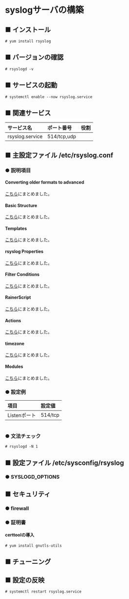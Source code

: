 # syslogサーバの構築
## ■ インストール
```
# yum install rsyslog
```
## ■ バージョンの確認
```
# rsyslogd -v
```
## ■ サービスの起動
```
# systemctl enable --now rsyslog.service
```
## ■ 関連サービス
|サービス名|ポート番号|役割|
|:---|:---|:---|
|rsyslog.service|514/tcp,udp||

## ■ 主設定ファイル /etc/rsyslog.conf
### ● 説明項目
#### Converting older formats to advanced
[こちら](https://github.com/thetaru/memorandum/tree/master/OS/Linux/CentOS8/syslog/syslog_server/ConvertingOlderFormatsToAdvanced)にまとめました。

#### Basic Structure
[こちら](https://github.com/thetaru/memorandum/tree/master/OS/Linux/CentOS8/syslog/syslog_server/BasicStructure)にまとめました。

#### Templates
[こちら](https://github.com/thetaru/memorandum/tree/master/OS/Linux/CentOS8/syslog/syslog_server/Templates)にまとめました。

#### rsyslog Properties
[こちら](https://github.com/thetaru/memorandum/tree/master/OS/Linux/CentOS8/syslog/syslog_server/RsyslogProperties)にまとめました。

#### Filter Conditions
[こちら](https://github.com/thetaru/memorandum/tree/master/OS/Linux/CentOS8/syslog/syslog_server/FilterConditions)にまとめました。

#### RainerScript
[こちら](https://github.com/thetaru/memorandum/tree/master/OS/Linux/CentOS8/syslog/syslog_server/RainerScript)にまとめました。

#### Actions
[こちら](https://github.com/thetaru/memorandum/tree/master/OS/Linux/CentOS8/syslog/syslog_server/Actions)にまとめました。

#### timezone
[こちら](https://github.com/thetaru/memorandum/tree/master/OS/Linux/CentOS8/syslog/syslog_server/Timezone)にまとめました。

#### Modules
[こちら](https://github.com/thetaru/memorandum/tree/master/OS/Linux/CentOS8/syslog/syslog_server/Modules)にまとめました。

### ● 設定例
|項目|設定値|
|:---|:---|
|Listenポート|514/tcp|

```
```
### ● 文法チェック
```
# rsyslogd -N 1
```
## ■ 設定ファイル /etc/sysconfig/rsyslog
### ● SYSLOGD_OPTIONS
## ■ セキュリティ
### ● firewall
### ● 証明書
#### certtoolの導入
```
# yum install gnutls-utils
```
## ■ チューニング
## ■ 設定の反映
```
# systemctl restart rsyslog.service
```
